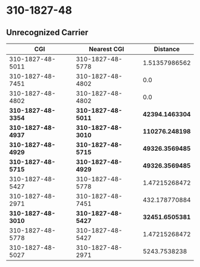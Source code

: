 # 310-1827-48
## Unrecognized Carrier


| CGI | Nearest CGI | Distance |
|-----|-------------|----------|
| 310-1827-48-5011 | 310-1827-48-5778 | 1.51357986562 |
| 310-1827-48-7451 | 310-1827-48-4802 | 0.0 |
| 310-1827-48-4802 | 310-1827-48-4802 | 0.0 |
| **310-1827-48-3354** | **310-1827-48-5011** | **42394.1463304** |
| **310-1827-48-4937** | **310-1827-48-3010** | **110276.248198** |
| **310-1827-48-4929** | **310-1827-48-5715** | **49326.3569485** |
| **310-1827-48-5715** | **310-1827-48-4929** | **49326.3569485** |
| 310-1827-48-5427 | 310-1827-48-5778 | 1.47215268472 |
| 310-1827-48-2971 | 310-1827-48-7451 | 432.178770884 |
| **310-1827-48-3010** | **310-1827-48-5427** | **32451.6505381** |
| 310-1827-48-5778 | 310-1827-48-5427 | 1.47215268472 |
| 310-1827-48-5027 | 310-1827-48-2971 | 5243.7538238 |
